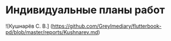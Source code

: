 # Индивидуальные планы работ

![Кушнарёв С. В.] (https://github.com/GreyImediary/flutterbook-pd/blob/master/reports/Kushnarev.md)
